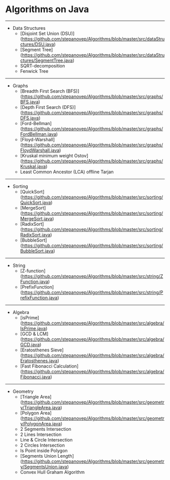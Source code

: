 # Algorithms on Java
***

- Data Structures
  - [Disjoint Set Union (DSU)] (https://github.com/stepanovep/Algorithms/blob/master/src/dataStructures/DSU.java)
  - [Segment Tree] (https://github.com/stepanovep/Algorithms/blob/master/src/dataStructures/SegmentTree.java)
  - SQRT-decomposition
  - Fenwick Tree

*** 
- Graphs
  - [Breadth First Search (BFS)] (https://github.com/stepanovep/Algorithms/blob/master/src/graphs/BFS.java)
  - [Depth First Search (DFS)] (https://github.com/stepanovep/Algorithms/blob/master/src/graphs/DFS.java)
  - [Ford-Bellman] (https://github.com/stepanovep/Algorithms/blob/master/src/graphs/FordBellman.java)
  - [Floyd-Warshall] (https://github.com/stepanovep/Algorithms/blob/master/src/graphs/FloydWarshall.java)
  - [Kruskal minimum weight Ostov] (https://github.com/stepanovep/Algorithms/blob/master/src/graphs/Kruskal.java)
  - Least Common Ancestor (LCA) offline Tarjan
  

***
- Sorting
  - [QuickSort] (https://github.com/stepanovep/Algorithms/blob/master/src/sorting/QuickSort.java)
  - [MergeSort] (https://github.com/stepanovep/Algorithms/blob/master/src/sorting/MergeSort.java)
  - [RadixSort] (https://github.com/stepanovep/Algorithms/blob/master/src/sorting/RadixSort.java)
  - [BubbleSort] (https://github.com/stepanovep/Algorithms/blob/master/src/sorting/BubbleSort.java)

***
- String
  - [Z-function] (https://github.com/stepanovep/Algorithms/blob/master/src/string/ZFunction.java)
  - [PrefixFunction] (https://github.com/stepanovep/Algorithms/blob/master/src/string/PrefixFunction.java)

***
- Algebra
  - [isPrime] (https://github.com/stepanovep/Algorithms/blob/master/src/algebra/IsPrime.java)
  - [GCD & LCM] (https://github.com/stepanovep/Algorithms/blob/master/src/algebra/GCD.java)
  - [Eratosthenes Sieve] (https://github.com/stepanovep/Algorithms/blob/master/src/algebra/Eratosthenes.java)
  - [Fast Fibonacci Calculation] (https://github.com/stepanovep/Algorithms/blob/master/src/algebra/Fibonacci.java)

***
- Geometry
  - [Triangle Area] (https://github.com/stepanovep/Algorithms/blob/master/src/geometry/TriangleArea.java)
  - [Polygon Area] (https://github.com/stepanovep/Algorithms/blob/master/src/geometry/PolygonArea.java)
  - 2 Segments Intersection
  - 2 Lines Intersection
  - Line & Circle Intersection
  - 2 Circles Intersection
  - Is Point inside Polygon
  - [Segments Union Length] (https://github.com/stepanovep/Algorithms/blob/master/src/geometry/SegmentsUnion.java)
  - Convex Hull Graham Algorithm
